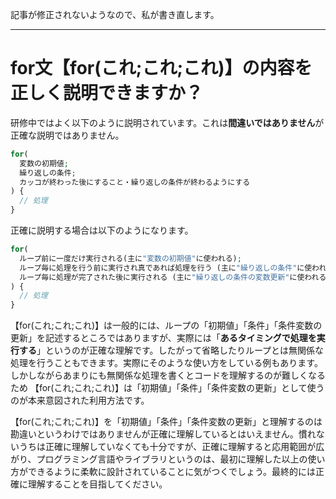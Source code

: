 記事が修正されないようなので、私が書き直します。

---

# for文【for(これ;これ;これ)】の内容を正しく説明できますか？

研修中ではよく以下のように説明されています。これは**間違いではありません**が正確な説明ではありません。


```php
for(
  変数の初期値;
  繰り返しの条件;
  カッコが終わった後にすること・繰り返しの条件が終わるようにする
) {
  // 処理
}
```

正確に説明する場合は以下のようになります。

```php
for(
  ループ前に一度だけ実行される(主に"変数の初期値"に使われる);
  ループ毎に処理を行う前に実行され真であれば処理を行う (主に"繰り返しの条件"に使われる);
  ループ毎に処理が完了された後に実行される (主に"繰り返しの条件の変数更新"に使われる) 
) {
  // 処理
}
```

【for(これ;これ;これ)】は一般的には、ループの「初期値」「条件」「条件変数の更新」を記述するところではありますが、実際には「**あるタイミングで処理を実行する**」というのが正確な理解です。したがって省略したりループとは無関係な処理を行うこともできます。実際にそのような使い方をしている例もあります。しかしながらあまりにも無関係な処理を書くとコードを理解するのが難しくなるため 【for(これ;これ;これ)】は「初期値」「条件」「条件変数の更新」として使うのが本来意図された利用方法です。

【for(これ;これ;これ)】を「初期値」「条件」「条件変数の更新」と理解するのは勘違いというわけではありませんが正確に理解しているとはいえません。慣れないうちは正確に理解していなくても十分ですが、正確に理解すると応用範囲が広がり、プログラミング言語やライブラリというのは、最初に理解した以上の使い方ができるように柔軟に設計されていることに気がつくでしょう。最終的には正確に理解することを目指してください。
